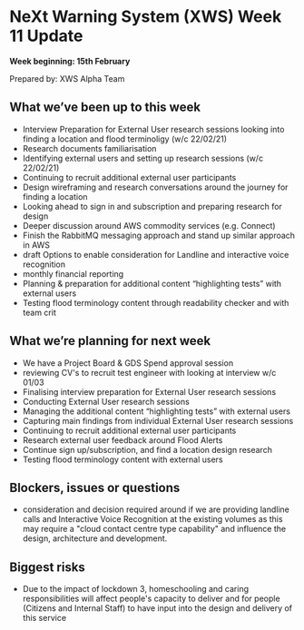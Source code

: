 # NeXt Warning System (XWS) Week 11 Update
**Week beginning: 15th February** 

Prepared by: XWS Alpha Team

## What we’ve been up to this week

* Interview Preparation for External User research sessions looking into finding a location and flood terminoligy (w/c 22/02/21)
* Research documents familiarisation
* Identifying external users and setting up research sessions (w/c 22/02/21) 
* Continuing to recruit additional external user participants
* Design wireframing and research conversations around the journey for finding a location
* Looking ahead to sign in and subscription and preparing research for design
* Deeper discussion around AWS commodity services (e.g. Connect)
* Finish the RabbitMQ messaging approach and stand up similar approach in AWS
* draft Options to enable consideration for Landline and interactive voice recognition
* monthly financial reporting  
* Planning & preparation for additional content “highlighting tests” with external users
* Testing flood terminology content through readability checker and with team crit


## What we’re planning for next week

* We have a Project Board & GDS Spend approval session
* reviewing CV's to recruit test engineer with looking at interview w/c 01/03
* Finalising interview preparation for External User research sessions 
* Conducting External User research sessions
* Managing the additional content “highlighting tests” with external users
* Capturing main findings from individual External User research sessions
* Continuing to recruit additional external user participants
* Research external user feedback around Flood Alerts
* Continue sign up/subscription, and find a location design research
* Testing flood terminology content with external users


## Blockers, issues or questions

* consideration and decision required around if we are providing landline calls and Interactive Voice Recognition at the existing volumes as this may require a "cloud contact centre type capability" and influence the design, architecture and development.

## Biggest risks

* Due to the impact of lockdown 3, homeschooling and caring responsibilities will affect people's capacity to deliver and for people (Citizens and Internal Staff) to have input into the design and delivery of this service
